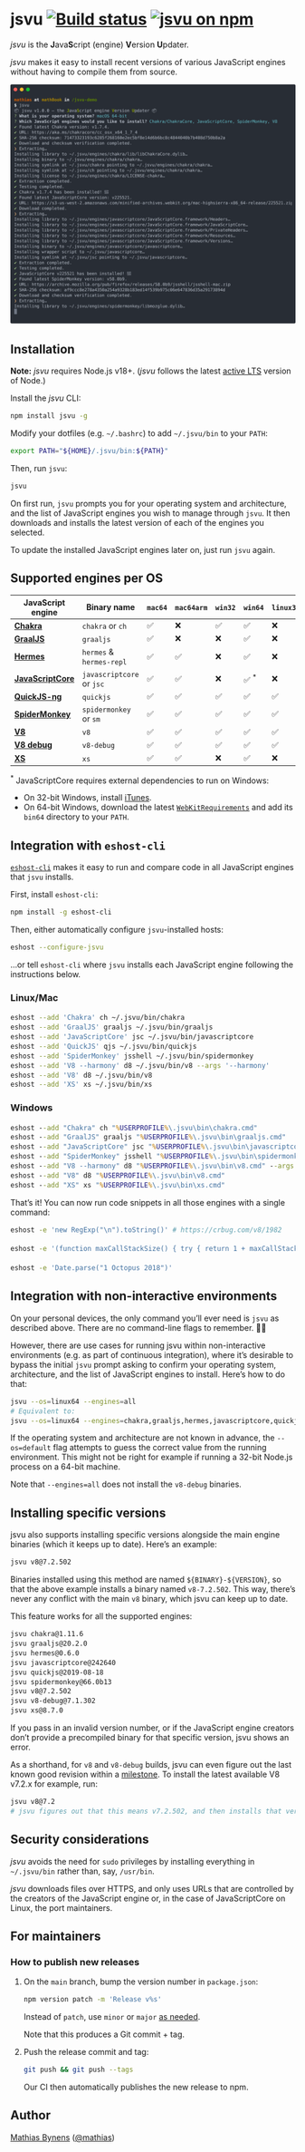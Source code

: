 # jsvu [![Build status](https://github.com/GoogleChromeLabs/jsvu/actions/workflows/main.yml/badge.svg)](https://github.com/GoogleChromeLabs/jsvu/actions/workflows/main.yml) [![jsvu on npm](https://img.shields.io/npm/v/jsvu)](https://www.npmjs.com/package/jsvu)

_jsvu_ is the <b>J</b>ava<b>S</b>cript (engine) <b>V</b>ersion <b>U</b>pdater.

_jsvu_ makes it easy to install recent versions of various JavaScript engines without having to compile them from source.

[![](screenshot.svg)](https://asciinema.org/a/rfS1M5ynKm1hGaBqJYJj0mGCi)

## Installation

**Note:** _jsvu_ requires Node.js v18+. (_jsvu_ follows the latest [active LTS](https://github.com/nodejs/Release#release-schedule) version of Node.)

Install the _jsvu_ CLI:

```sh
npm install jsvu -g
```

Modify your dotfiles (e.g. `~/.bashrc`) to add `~/.jsvu/bin` to your `PATH`:

```sh
export PATH="${HOME}/.jsvu/bin:${PATH}"
```

Then, run `jsvu`:

```sh
jsvu
```

On first run, `jsvu` prompts you for your operating system and architecture, and the list of JavaScript engines you wish to manage through `jsvu`. It then downloads and installs the latest version of each of the engines you selected.

To update the installed JavaScript engines later on, just run `jsvu` again.

## Supported engines per OS

| JavaScript engine         | Binary name               | `mac64` | `mac64arm` | `win32` | `win64`          | `linux32` | `linux64` |
| ------------------------- | ------------------------- | ------- | ---------- | ------- | ---------------- | --------- | --------- |
| [**Chakra**][ch]          | `chakra` or `ch`          | ✅      | ❌         | ✅      | ✅               | ❌        | ✅        |
| [**GraalJS**][graaljs]    | `graaljs`                 | ✅      | ❌         | ❌      | ✅               | ❌        | ✅        |
| [**Hermes**][hermes]      | `hermes` & `hermes-repl`  | ✅      | ✅         | ❌      | ✅               | ❌        | ✅        |
| [**JavaScriptCore**][jsc] | `javascriptcore` or `jsc` | ✅      | ✅         | ❌      | ✅ <sup>\*</sup> | ❌        | ✅        |
| [**QuickJS-ng**][quickjs] | `quickjs`                 | ✅      | ✅         | ✅      | ✅               | ✅        | ✅        |
| [**SpiderMonkey**][sm]    | `spidermonkey` or `sm`    | ✅      | ✅         | ✅      | ✅               | ✅        | ✅        |
| [**V8**][v8]              | `v8`                      | ✅      | ✅         | ✅      | ✅               | ✅        | ✅        |
| [**V8 debug**][v8]        | `v8-debug`                | ✅      | ✅         | ✅      | ✅               | ✅        | ✅        |
| [**XS**][xs]              | `xs`                      | ✅      | ✅         | ❌      | ✅               | ❌        | ✅        |

<sup>\*</sup> JavaScriptCore requires external dependencies to run on Windows:
- On 32-bit Windows, install [iTunes](https://www.apple.com/itunes/download/).
- On 64-bit Windows, download the latest [`WebKitRequirements`](https://github.com/WebKitForWindows/WebKitRequirements/releases) and add its `bin64` directory to your `PATH`.

[ch]: https://github.com/Microsoft/ChakraCore/issues/2278#issuecomment-277301120
[graaljs]: https://github.com/oracle/graaljs
[hermes]: https://github.com/facebook/hermes/issues/17
[jsc]: https://bugs.webkit.org/show_bug.cgi?id=179945
[quickjs]: https://github.com/GoogleChromeLabs/jsvu/issues/141
[sm]: https://bugzilla.mozilla.org/show_bug.cgi?id=1336514
[v8]: https://bugs.chromium.org/p/chromium/issues/detail?id=936383
[xs]: https://github.com/Moddable-OpenSource/moddable-xst

## Integration with `eshost-cli`

[`eshost-cli`](https://github.com/bterlson/eshost-cli) makes it easy to run and compare code in all JavaScript engines that `jsvu` installs.

First, install `eshost-cli`:

```sh
npm install -g eshost-cli
```

Then, either automatically configure `jsvu`-installed hosts:

```sh
eshost --configure-jsvu
```

…or tell `eshost-cli` where `jsvu` installs each JavaScript engine following the instructions below.

### Linux/Mac

```sh
eshost --add 'Chakra' ch ~/.jsvu/bin/chakra
eshost --add 'GraalJS' graaljs ~/.jsvu/bin/graaljs
eshost --add 'JavaScriptCore' jsc ~/.jsvu/bin/javascriptcore
eshost --add 'QuickJS' qjs ~/.jsvu/bin/quickjs
eshost --add 'SpiderMonkey' jsshell ~/.jsvu/bin/spidermonkey
eshost --add 'V8 --harmony' d8 ~/.jsvu/bin/v8 --args '--harmony'
eshost --add 'V8' d8 ~/.jsvu/bin/v8
eshost --add 'XS' xs ~/.jsvu/bin/xs
```

### Windows

```bat
eshost --add "Chakra" ch "%USERPROFILE%\.jsvu\bin\chakra.cmd"
eshost --add "GraalJS" graaljs "%USERPROFILE%\.jsvu\bin\graaljs.cmd"
eshost --add "JavaScriptCore" jsc "%USERPROFILE%\.jsvu\bin\javascriptcore.cmd"
eshost --add "SpiderMonkey" jsshell "%USERPROFILE%\.jsvu\bin\spidermonkey.cmd"
eshost --add "V8 --harmony" d8 "%USERPROFILE%\.jsvu\bin\v8.cmd" --args "--harmony"
eshost --add "V8" d8 "%USERPROFILE%\.jsvu\bin\v8.cmd"
eshost --add "XS" xs "%USERPROFILE%\.jsvu\bin\xs.cmd"
```

That’s it! You can now run code snippets in all those engines with a single command:

```sh
eshost -e 'new RegExp("\n").toString()' # https://crbug.com/v8/1982

eshost -e '(function maxCallStackSize() { try { return 1 + maxCallStackSize(); } catch (_) { return 1; }}())'

eshost -e 'Date.parse("1 Octopus 2018")'
```

## Integration with non-interactive environments

On your personal devices, the only command you’ll ever need is `jsvu` as described above. There are no command-line flags to remember. 👋🏻

However, there are use cases for running jsvu within non-interactive environments (e.g. as part of continuous integration), where it’s desirable to bypass the initial `jsvu` prompt asking to confirm your operating system, architecture, and the list of JavaScript engines to install. Here’s how to do that:

```sh
jsvu --os=linux64 --engines=all
# Equivalent to:
jsvu --os=linux64 --engines=chakra,graaljs,hermes,javascriptcore,quickjs,spidermonkey,v8,xs
```

If the operating system and architecture are not known in advance, the `--os=default` flag attempts to guess the correct value from the running environment. This might not be right for example if running a 32-bit Node.js process on a 64-bit machine.

Note that `--engines=all` does not install the `v8-debug` binaries.

## Installing specific versions

jsvu also supports installing specific versions alongside the main engine binaries (which it keeps up to date). Here’s an example:

```sh
jsvu v8@7.2.502
```

Binaries installed using this method are named `${BINARY}-${VERSION}`, so that the above example installs a binary named `v8-7.2.502`. This way, there’s never any conflict with the main `v8` binary, which jsvu can keep up to date.

This feature works for all the supported engines:

```sh
jsvu chakra@1.11.6
jsvu graaljs@20.2.0
jsvu hermes@0.6.0
jsvu javascriptcore@242640
jsvu quickjs@2019-08-18
jsvu spidermonkey@66.0b13
jsvu v8@7.2.502
jsvu v8-debug@7.1.302
jsvu xs@8.7.0
```

If you pass in an invalid version number, or if the JavaScript engine creators don’t provide a precompiled binary for that specific version, jsvu shows an error.

As a shorthand, for `v8` and `v8-debug` builds, jsvu can even figure out the last known good revision within a [milestone](https://v8.dev/docs/version-numbers). To install the latest available V8 v7.2.x for example, run:

```sh
jsvu v8@7.2
# jsvu figures out that this means v7.2.502, and then installs that version.
```

## Security considerations

_jsvu_ avoids the need for `sudo` privileges by installing everything in `~/.jsvu/bin` rather than, say, `/usr/bin`.

_jsvu_ downloads files over HTTPS, and only uses URLs that are controlled by the creators of the JavaScript engine or, in the case of JavaScriptCore on Linux, the port maintainers.

## For maintainers

### How to publish new releases

1. On the `main` branch, bump the version number in `package.json`:

    ```sh
    npm version patch -m 'Release v%s'
    ```

    Instead of `patch`, use `minor` or `major` [as needed](https://semver.org/).

    Note that this produces a Git commit + tag.

1. Push the release commit and tag:

    ```sh
    git push && git push --tags
    ```

    Our CI then automatically publishes the new release to npm.

## Author

[Mathias Bynens](https://mathiasbynens.be/) ([@mathias](https://twitter.com/mathias))
